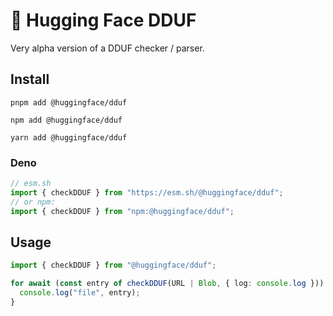 # 🤗 Hugging Face DDUF

Very alpha version of a DDUF checker / parser.

## Install

```console
pnpm add @huggingface/dduf

npm add @huggingface/dduf

yarn add @huggingface/dduf
```

### Deno

```ts
// esm.sh
import { checkDDUF } from "https://esm.sh/@huggingface/dduf";
// or npm:
import { checkDDUF } from "npm:@huggingface/dduf";
```

## Usage


```ts
import { checkDDUF } from "@huggingface/dduf";

for await (const entry of checkDDUF(URL | Blob, { log: console.log })) {
  console.log("file", entry);
}
```
